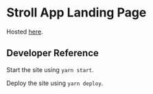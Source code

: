 # Stroll App Landing Page

Hosted [here](https://strollapp.github.io/).

## Developer Reference

Start the site using ``yarn start``.

Deploy the site using ``yarn deploy``.
